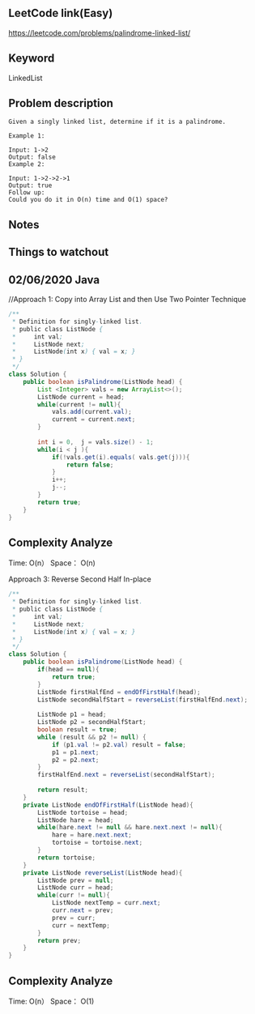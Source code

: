 ## LeetCode link(Easy)
https://leetcode.com/problems/palindrome-linked-list/

## Keyword
LinkedList

## Problem description
```
Given a singly linked list, determine if it is a palindrome.

Example 1:

Input: 1->2
Output: false
Example 2:

Input: 1->2->2->1
Output: true
Follow up:
Could you do it in O(n) time and O(1) space?
```



## Notes


## Things to watchout

## 02/06/2020 Java
//Approach 1: Copy into Array List and then Use Two Pointer Technique
```java
/**
 * Definition for singly-linked list.
 * public class ListNode {
 *     int val;
 *     ListNode next;
 *     ListNode(int x) { val = x; }
 * }
 */
class Solution {
    public boolean isPalindrome(ListNode head) {
        List <Integer> vals = new ArrayList<>();
        ListNode current = head;
        while(current != null){
            vals.add(current.val);
            current = current.next;
        }
        
        int i = 0,  j = vals.size() - 1;
        while(i < j ){
            if(!vals.get(i).equals( vals.get(j))){
                return false;
            }
            i++;
            j--;
        }
        return true;
    }
}

```
## Complexity Analyze
Time: O(n）
Space： O(n)

Approach 3: Reverse Second Half In-place
```java
/**
 * Definition for singly-linked list.
 * public class ListNode {
 *     int val;
 *     ListNode next;
 *     ListNode(int x) { val = x; }
 * }
 */
class Solution {
    public boolean isPalindrome(ListNode head) {
        if(head == null){
            return true;
        }
        ListNode firstHalfEnd = endOfFirstHalf(head);
        ListNode secondHalfStart = reverseList(firstHalfEnd.next);
        
        ListNode p1 = head;
        ListNode p2 = secondHalfStart;
        boolean result = true;
        while (result && p2 != null) {
            if (p1.val != p2.val) result = false;
            p1 = p1.next;
            p2 = p2.next;
        }  
        firstHalfEnd.next = reverseList(secondHalfStart);
            
        return result;
    }
    private ListNode endOfFirstHalf(ListNode head){
        ListNode tortoise = head;
        ListNode hare = head;
        while(hare.next != null && hare.next.next != null){
            hare = hare.next.next;
            tortoise = tortoise.next;
        }
        return tortoise;
    }
    private ListNode reverseList(ListNode head){
        ListNode prev = null;
        ListNode curr = head;
        while(curr != null){
            ListNode nextTemp = curr.next;
            curr.next = prev;
            prev = curr;
            curr = nextTemp;
        }
        return prev;
    }
}
```
## Complexity Analyze
Time: O(n）
Space： O(1)
